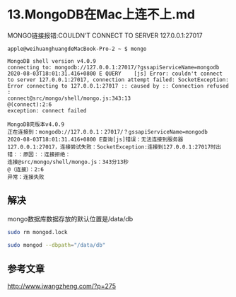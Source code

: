 # 13.MongoDB在Mac上连不上.md

MONGO链接报错:COULDN’T CONNECT TO SERVER 127.0.0.1:27017

```
apple@weihuanghuangdeMacBook-Pro-2 ~ $ mongo

MongoDB shell version v4.0.9
connecting to: mongodb://127.0.0.1:27017/?gssapiServiceName=mongodb
2020-08-03T18:01:31.416+0800 E QUERY    [js] Error: couldn't connect to server 127.0.0.1:27017, connection attempt failed: SocketException: Error connecting to 127.0.0.1:27017 :: caused by :: Connection refused :
connect@src/mongo/shell/mongo.js:343:13
@(connect):2:6
exception: connect failed

MongoDB壳版本v4.0.9
正在连接到：mongodb://127.0.0.1：27017/？gssapiServiceName=mongodb
2020-08-03T18:01:31.416+0800 E查询[js]错误：无法连接到服务器127.0.0.1:27017，连接尝试失败：SocketException:连接到127.0.0.1:27017时出错：：原因：：连接拒绝：
连接@src/mongo/shell/mongo.js：343分13秒
@（连接）：2:6
异常：连接失败
```


## 解决

mongo数据库数据存放的默认位置是/data/db

```sh
sudo rm mongod.lock
```

```sh
sudo mongod --dbpath="/data/db"
```


## 参考文章
http://www.iwangzheng.com/?p=275